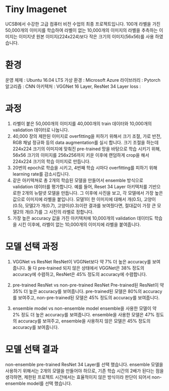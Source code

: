 # Tiny Imagenet
UCSB에서 수강한 고급 컴퓨터 비전 수업의 최종 프로젝트입니다.
100개 라벨을 가진 50,000개의 이미지를 학습하여 라벨이 없는 10,000개의 이미지의 라벨을 추측하는 이미지는 이미지넷 원본 이미지(224x224)보다 작은 크기의 이미지(56x56)를 사용 하였습니다.

# 환경
운영 체제 : Ubuntu 16.04 LTS
가상 환경 : Microsoft Azure 
라이브러리 : Pytorch
알고리즘 : CNN
아키텍처 : VGGNet 16 Layer, ResNet 34 Layer
loss : 

# 과정
1) 라벨이 붙은 50,000개의 이미지를 40,000개의 train 데이터와 10,000개의 validation 데이터로 나눕니다.
2) 40,000 장의 제한된 이미지로 overfitting을 피하기 위해서 크기 조절, 가로 반전, RGB 채널 정규화 등의 data augmentation를 실시 합니다. 크기 조절을 하는데 224x224 크기의 이미지에 맞춰진 pre-trained 망을 바탕으로 학습 시키기 위해, 56x56 크기의 이미지를 256x256까지 키운 이후에 랜덤하게 crop을 해서 224x224 크기의 학습 이미지로 만듭니다. 
3) 20번의 epoch로 학습을 시키고, 4번째 학습 시마다 overfitting를 피하기 위해 learning rate를 감소시킵니다.
4) 같은 아키텍쳐로 총 2개의 학습된 모델을 만들어서 ensemble 방식으로 validation 데이터를 평가합니다. 예를 들어, Reset 34 Layer 아키텍처를 기반으로한 2개의 뉴럴넷 모델을 만듭니다. 그 이후에 사진을 보고, 각 모델에서 가장 높은 값으로 이미지에 라벨을 붙입니다.
 모델1이 한 이미지에 대해서 개(0.5), 고양이(0.5), 모델2가 개(0.7), 고양이(0.3)이란 결과를 보여줬다면, 절대값이 가장 큰 모델2의 개(0.7)를 그 사진의 라벨로 정합니다.
5) 가장 높은 accuracy 값을 가진 아키텍처에 10,000개의 validation 데이터도 학습을 시킨 이후에, 라벨이 없는 10,000개의 이미지에 라벨을 붙여줍니다.

# 모델 선택 과정
1) VGGNet vs ResNet
ResNet이 VGGNet보다 약 7% 더 높은 accuracy를 보여줍니다. 둘 다 pre-trained 되지 않은 상태에서 VGGNet은 38% 정도의 accuracy에 수렴하고, ResNet은 45% 정도의 accuracy에 수렴합니다. 

2) pre-trained ResNet vs non-pre-trained ResNet
Pre-trained된 ResNet이 약 35% 더 높은 accuracy를 보여줍니다. pre-trained된 모델은 80%의 accuracy를 보여주고, non-pre-trained된 모델은 45% 정도의 accuracy를 보여줍니다. 

3) ensemble model vs non-ensemble model
ensemble을 사용한 모델이 약 2% 정도 더 높은 accuracy를 보여줍니다. ensemble을 사용한 모델은 47% 정도의 accuracy를 보여주고, ensemble을 사용하지 않은 모델은 45% 정도의 accuracy를 보여줍니다. 

# 모델 선택 결과
non-ensemble pre-trained ResNet 34 Layer를 선택 했습니다. ensemble 모델을 사용하기 위해서는 2개의 모델을 만들어야 하므로, 기존 학습 시간의 2배가 된다는 점을 생각하면, 제한된 프로젝트 시간에서는 효율적이지 않은 방식이라 판단이 되어서 non-ensemble model를 선택 했습니다.

